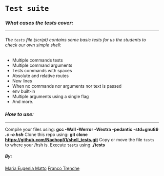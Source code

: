 # `Test suite`
### *What cases the tests cover:*
---------

######  The `tests` file (script) contains some basic tests for us the students to check our own simple shell:
- Multiple commands tests
- Multiple command arguments
- Tests commands with spaces
- Absolute and relative routes
- New lines
- When no commands nor arguments nor text is passed
- env built-in
- Multiple arguments using a single flag
- And more.
### *How to use:*
-----

Compile your files using: **gcc -Wall -Werror -Wextra -pedantic -std=gnu89 *.c -o hsh***
Clone this repo using:   **git clone https://github.com/Nachop51/shell_tests.git**
Copy or move the file `tests` to where your /hsh is.
Execute `tests` using **./tests**

##### **By:**
[Maria Eugenia Matto](https://www.linkedin.com/in/maria-matto/)
[Franco Trenche](https://www.linkedin.com/in/franco-trenche-375a33209/?originalSubdomain=uy)
